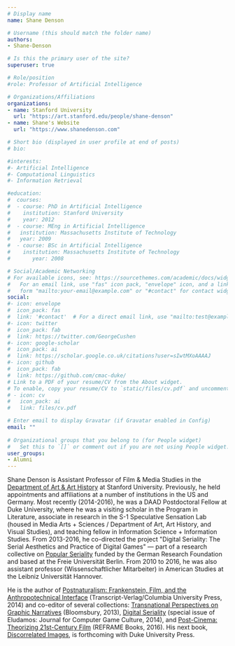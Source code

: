 ```yaml
---
# Display name
name: Shane Denson

# Username (this should match the folder name)
authors:
- Shane-Denson

# Is this the primary user of the site?
superuser: true

# Role/position
#role: Professor of Artificial Intelligence

# Organizations/Affiliations
organizations:
- name: Stanford University
  url: "https://art.stanford.edu/people/shane-denson"
- name: Shane's Website
  url: "https://www.shanedenson.com"

# Short bio (displayed in user profile at end of posts)
# bio:

#interests:
#- Artificial Intelligence
#- Computational Linguistics
#- Information Retrieval

#education:
#  courses:
#  - course: PhD in Artificial Intelligence
#    institution: Stanford University
#    year: 2012
#  - course: MEng in Artificial Intelligence
#   institution: Massachusetts Institute of Technology
#   year: 2009
#  - course: BSc in Artificial Intelligence
#    institution: Massachusetts Institute of Technology
#       year: 2008

# Social/Academic Networking
# For available icons, see: https://sourcethemes.com/academic/docs/widgets/#icons
#   For an email link, use "fas" icon pack, "envelope" icon, and a link in the
#   form "mailto:your-email@example.com" or "#contact" for contact widget.
social:
#- icon: envelope
#  icon_pack: fas
#  link: '#contact'  # For a direct email link, use "mailto:test@example.org".
#- icon: twitter
#  icon_pack: fab
#  link: https://twitter.com/GeorgeCushen
#- icon: google-scholar
#  icon_pack: ai
#  link: https://scholar.google.co.uk/citations?user=sIwtMXoAAAAJ
#- icon: github
#  icon_pack: fab
#  link: https://github.com/cmac-duke/
# Link to a PDF of your resume/CV from the About widget.
# To enable, copy your resume/CV to `static/files/cv.pdf` and uncomment the lines below.  
# - icon: cv
#   icon_pack: ai
#   link: files/cv.pdf

# Enter email to display Gravatar (if Gravatar enabled in Config)
email: ""
  
# Organizational groups that you belong to (for People widget)
#   Set this to `[]` or comment out if you are not using People widget.  
user_groups:
- Alumni
---
```

Shane Denson is Assistant Professor of Film & Media Studies in the [Department of Art & Art History](https://art.stanford.edu/) at Stanford University. Previously, he held appointments and affiliations at a number of institutions in the US and Germany. Most recently (2014-2016), he was a DAAD Postdoctoral Fellow at Duke University, where he was a visiting scholar in the Program in Literature, associate in research in the S-1 Speculative Sensation Lab (housed in Media Arts + Sciences / Department of Art, Art History, and Visual Studies), and teaching fellow in Information Science + Information Studies. From 2013-2016, he co-directed the project "Digital Seriality: The Serial Aesthetics and Practice of Digital Games" — part of a research collective on [Popular Seriality](http://www.popularseriality.de/en/) funded by the German Research Foundation and based at the Freie Universität Berlin. From 2010 to 2016, he was also assistant professor (Wissenschaftlicher Mitarbeiter) in American Studies at the Leibniz Universität Hannover.

He is the author of [Postnaturalism: Frankenstein, Film, and the Anthropotechnical Interface](https://cup.columbia.edu/book/postnaturalism/9783837628173) (Transcript-Verlag/Columbia University Press, 2014) and co-editor of several collections: [Transnational Perspectives on Graphic Narratives](https://www.bloomsbury.com/us/transnational-perspectives-on-graphic-narratives-9781472587589/) (Bloomsbury, 2013), [Digital Seriality](https://www.eludamos.org/index.php/eludamos/issue/view/vol8no1) (special issue of Eludamos: Journal for Computer Game Culture, 2014), and [Post-Cinema: Theorizing 21st-Century Film](https://reframe.sussex.ac.uk/post-cinema/) (REFRAME Books, 2016). His next book, [Discorrelated Images](https://shanedenson.com/discorrelated-images.html), is forthcoming with Duke University Press.